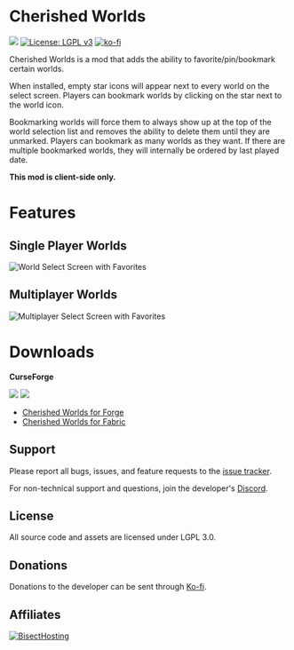 # Cherished Worlds
[![](http://cf.way2muchnoise.eu/versions/cherished-worlds.svg)](https://www.curseforge.com/minecraft/mc-mods/cherished-worlds)
[![License: LGPL v3](https://img.shields.io/badge/License-LGPL%20v3-blue.svg?&style=flat-square)](https://www.gnu.org/licenses/lgpl-3.0)
[![ko-fi](https://img.shields.io/badge/Support%20Me-Ko--fi-%23FF5E5B?style=flat-square)](https://ko-fi.com/C0C1NL4O)

Cherished Worlds is a mod that adds the ability to favorite/pin/bookmark certain worlds.

When installed, empty star icons will appear next to every world on the select screen. Players can bookmark worlds by
clicking on the star next to the world icon.

Bookmarking worlds will force them to always show up at the top of the world selection list and removes the ability to
delete them until they are unmarked. Players can bookmark as many worlds as they want. If there are multiple bookmarked
worlds, they will internally be ordered by last played date.

**This mod is client-side only.**

# Features

## Single Player Worlds

![World Select Screen with Favorites](https://i.ibb.co/23MxVBp/selectworld.png)



## Multiplayer Worlds

![Multiplayer Select Screen with Favorites](https://i.ibb.co/C6Qjwp9/selectserver.png)

# Downloads

**CurseForge**

[![](http://cf.way2muchnoise.eu/short_cherished-worlds_downloads%20on%20Forge.svg)](https://www.curseforge.com/minecraft/mc-mods/cherished-worlds/files) [![](http://cf.way2muchnoise.eu/short_cherished-worlds-fabric_downloads%20on%20Fabric.svg)](https://www.curseforge.com/minecraft/mc-mods/cherished-worlds-fabric/files)
- [Cherished Worlds for Forge](https://www.curseforge.com/minecraft/mc-mods/cherished-worlds/files)
- [Cherished Worlds for Fabric](https://www.curseforge.com/minecraft/mc-mods/cherished-worlds-fabric/files)

## Support

Please report all bugs, issues, and feature requests to the [issue tracker](https://github.com/TheIllusiveC4/CherishedWorlds/issues).

For non-technical support and questions, join the developer's [Discord](https://discord.gg/JWgrdwt).

## License

All source code and assets are licensed under LGPL 3.0.

## Donations

Donations to the developer can be sent through [Ko-fi](https://ko-fi.com/C0C1NL4O).

## Affiliates

[![BisectHosting](https://i.ibb.co/1G4QPdc/bh-illusive.png)](https://bisecthosting.com/illusive)

